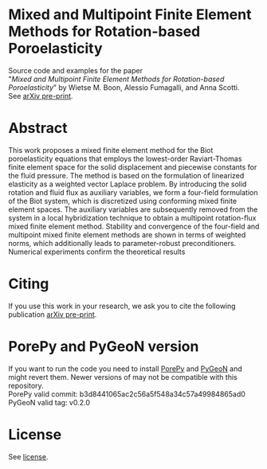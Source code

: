 # Mixed and Multipoint Finite Element Methods for Rotation-based Poroelasticity

Source code and examples for the paper <br>
"*Mixed and Multipoint Finite Element Methods for Rotation-based Poroelasticity*" by Wietse M. Boon, Alessio Fumagalli, and Anna Scotti.<br>
See [arXiv pre-print]().

# Abstract
This work proposes a mixed finite element method for the Biot poroelasticity equations that employs the lowest-order Raviart-Thomas finite element space for the solid displacement and piecewise constants for the fluid pressure. The method is based on the formulation of linearized elasticity as a weighted vector Laplace problem. By introducing the solid rotation and fluid flux as auxiliary variables, we form a four-field formulation of the Biot system, which is discretized using conforming mixed finite element spaces. The auxiliary variables are subsequently removed from the system in a local hybridization technique to obtain a multipoint rotation-flux mixed finite element method. Stability and convergence of the four-field and multipoint mixed finite element methods are shown in terms of weighted norms, which additionally leads to parameter-robust preconditioners. Numerical experiments confirm the theoretical results

# Citing
If you use this work in your research, we ask you to cite the following publication [arXiv pre-print]().

# PorePy and PyGeoN version
If you want to run the code you need to install [PorePy](https://github.com/pmgbergen/porepy) and [PyGeoN](https://github.com/compgeo-mox/pygeon) and might revert them.
Newer versions of may not be compatible with this repository.<br>
PorePy valid commit: b3d8441065ac2c56a5f548a34c57a49984865ad0 <br>
PyGeoN valid tag: v0.2.0

# License
See [license](./LICENSE).
